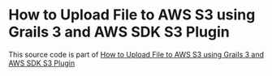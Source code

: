 # How to Upload File to AWS S3 using Grails 3 and AWS SDK S3 Plugin

This source code is part of [How to Upload File to AWS S3 using Grails 3 and AWS SDK S3 Plugin](https://www.djamware.com/post/59bd338080aca768e4d2b13f/how-to-upload-file-to-aws-s3-using-grails-3-and-aws-sdk-s3-plugin)

